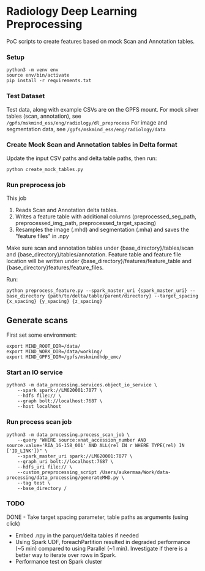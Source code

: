 # Radiology Deep Learning Preprocessing

PoC scripts to create features based on mock Scan and Annotation tables.

### Setup

```
python3 -m venv env
source env/bin/activate
pip install -r requirements.txt
```

### Test Dataset

Test data, along with example CSVs are on the GPFS mount.
For mock silver tables (scan, annotation), see `/gpfs/mskmind_ess/eng/radiology/dl_preprocess`
For image and segmentation data, see `/gpfs/mskmind_ess/eng/radiology/data`


### Create Mock Scan and Annotation tables in Delta format

Update the input CSV paths and delta table paths, then run:

```
python create_mock_tables.py
```


### Run preprocess job

This job
1. Reads Scan and Annotation delta tables.
2. Writes a feature table with additional columns (preprocessed_seg_path, preprocessed_img_path, preprocessed_target_spacing)
3. Resamples the image (.mhd) and segmentation (.mha) and saves the "feature files" in .npy

Make sure scan and annotation tables under {base_directory}/tables/scan and {base_directory}/tables/annotation.
Feature table and feature file location will be written under  {base_directory}/features/feature_table and {base_directory}features/feature_files.

Run:
```
python preprocess_feature.py --spark_master_uri {spark_master_uri} --base_directory {path/to/delta/table/parent/directory} --target_spacing {x_spacing} {y_spacing} {z_spacing}
```


## Generate scans
First set some environment:
```
export MIND_ROOT_DIR=/data/
export MIND_WORK_DIR=/data/working/
export MIND_GPFS_DIR=/gpfs/mskmindhdp_emc/
```
### Start an IO service

```
python3 -m data_processing.services.object_io_service \
	--spark spark://LM620001:7077 \
	--hdfs file:// \
	--graph bolt://localhost:7687 \
	--host localhost
```

### Run process scan job
```
python3 -m data_processing.process_scan_job \
	--query "WHERE source:xnat_accession_number AND source.value='RIA_16-158_001' AND ALL(rel IN r WHERE TYPE(rel) IN ['ID_LINK'])" \
	--spark_master_uri spark://LM620001:7077 \
	--graph_uri bolt://localhost:7687 \
	--hdfs_uri file:// \
	--custom_preprocessing_script /Users/aukermaa/Work/data-processing/data_processing/generateMHD.py \
	--tag test \
	--base_directory /
```
### TODO

DONE - Take target spacing parameter, table paths as arguments (using click)
- Embed .npy in the parquet/delta tables if needed
- Using Spark UDF, foreachPartition resulted in degraded performance (~5 min) compared to using Parallel (~1 min). Investigate if there is a better way to iterate over rows in Spark.
- Performance test on Spark cluster
